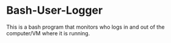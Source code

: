 # Bash-User-Logger
This is a bash program that monitors who logs in and out of the computer/VM where it is running.
